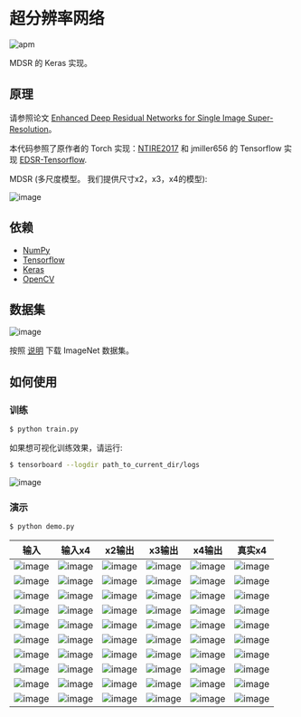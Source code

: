 # 超分辨率网络

![apm](https://img.shields.io/apm/l/vim-mode.svg)

MDSR 的 Keras 实现。

## 原理

请参照论文 [Enhanced Deep Residual Networks for Single Image Super-Resolution](https://arxiv.org/pdf/1707.02921.pdf)。

本代码参照了原作者的 Torch 实现：[NTIRE2017](https://github.com/LimBee/NTIRE2017) 和 jmiller656 的 Tensorflow 实现 [EDSR-Tensorflow](https://github.com/jmiller656/EDSR-Tensorflow).

MDSR (多尺度模型。 我们提供尺寸x2，x3，x4的模型):

![image](https://github.com/foamliu/MDSR/raw/master/images/MDSR.png)

## 依赖
- [NumPy](http://docs.scipy.org/doc/numpy-1.10.1/user/install.html)
- [Tensorflow](https://www.tensorflow.org/versions/r0.8/get_started/os_setup.html)
- [Keras](https://keras.io/#installation)
- [OpenCV](https://opencv-python-tutroals.readthedocs.io/en/latest/)

## 数据集

![image](https://github.com/foamliu/MDSR/raw/master/images/imagenet.png)

按照 [说明](https://github.com/foamliu/ImageNet-Downloader) 下载 ImageNet 数据集。


## 如何使用


### 训练
```bash
$ python train.py
```

如果想可视化训练效果，请运行:
```bash
$ tensorboard --logdir path_to_current_dir/logs
```

![image](https://github.com/foamliu/MDSR/raw/master/images/learning_curve.png)

### 演示

```bash
$ python demo.py
```

输入 | 输入x4 | x2输出 | x3输出 | x4输出 | 真实x4 | 
|---|---|---|---|---|---|
|![image](https://github.com/foamliu/MDSR/raw/master/images/0_input.png) | ![image](https://github.com/foamliu/MDSR/raw/master/images/0_input_x4.png) | ![image](https://github.com/foamliu/MDSR/raw/master/images/0_out_x2.png)| ![image](https://github.com/foamliu/MDSR/raw/master/images/0_out_x3.png)| ![image](https://github.com/foamliu/MDSR/raw/master/images/0_out_x4.png)| ![image](https://github.com/foamliu/MDSR/raw/master/images/0_gt.png)|
|![image](https://github.com/foamliu/MDSR/raw/master/images/1_input.png) | ![image](https://github.com/foamliu/MDSR/raw/master/images/1_input_x4.png) | ![image](https://github.com/foamliu/MDSR/raw/master/images/1_out_x2.png)| ![image](https://github.com/foamliu/MDSR/raw/master/images/1_out_x3.png)| ![image](https://github.com/foamliu/MDSR/raw/master/images/1_out_x4.png)| ![image](https://github.com/foamliu/MDSR/raw/master/images/1_gt.png)|
|![image](https://github.com/foamliu/MDSR/raw/master/images/2_input.png) | ![image](https://github.com/foamliu/MDSR/raw/master/images/2_input_x4.png) | ![image](https://github.com/foamliu/MDSR/raw/master/images/2_out_x2.png)| ![image](https://github.com/foamliu/MDSR/raw/master/images/2_out_x3.png)| ![image](https://github.com/foamliu/MDSR/raw/master/images/2_out_x4.png)| ![image](https://github.com/foamliu/MDSR/raw/master/images/2_gt.png)|
|![image](https://github.com/foamliu/MDSR/raw/master/images/3_input.png) | ![image](https://github.com/foamliu/MDSR/raw/master/images/3_input_x4.png) | ![image](https://github.com/foamliu/MDSR/raw/master/images/3_out_x2.png)| ![image](https://github.com/foamliu/MDSR/raw/master/images/3_out_x3.png)| ![image](https://github.com/foamliu/MDSR/raw/master/images/3_out_x4.png)| ![image](https://github.com/foamliu/MDSR/raw/master/images/3_gt.png)|
|![image](https://github.com/foamliu/MDSR/raw/master/images/4_input.png) | ![image](https://github.com/foamliu/MDSR/raw/master/images/4_input_x4.png) | ![image](https://github.com/foamliu/MDSR/raw/master/images/4_out_x2.png)| ![image](https://github.com/foamliu/MDSR/raw/master/images/4_out_x3.png)| ![image](https://github.com/foamliu/MDSR/raw/master/images/4_out_x4.png)| ![image](https://github.com/foamliu/MDSR/raw/master/images/4_gt.png)|
|![image](https://github.com/foamliu/MDSR/raw/master/images/5_input.png) | ![image](https://github.com/foamliu/MDSR/raw/master/images/5_input_x4.png) | ![image](https://github.com/foamliu/MDSR/raw/master/images/5_out_x2.png)| ![image](https://github.com/foamliu/MDSR/raw/master/images/5_out_x3.png)| ![image](https://github.com/foamliu/MDSR/raw/master/images/5_out_x4.png)| ![image](https://github.com/foamliu/MDSR/raw/master/images/5_gt.png)|
|![image](https://github.com/foamliu/MDSR/raw/master/images/6_input.png) | ![image](https://github.com/foamliu/MDSR/raw/master/images/6_input_x4.png) | ![image](https://github.com/foamliu/MDSR/raw/master/images/6_out_x2.png)| ![image](https://github.com/foamliu/MDSR/raw/master/images/6_out_x3.png)| ![image](https://github.com/foamliu/MDSR/raw/master/images/6_out_x4.png)| ![image](https://github.com/foamliu/MDSR/raw/master/images/6_gt.png)|
|![image](https://github.com/foamliu/MDSR/raw/master/images/7_input.png) | ![image](https://github.com/foamliu/MDSR/raw/master/images/7_input_x4.png) | ![image](https://github.com/foamliu/MDSR/raw/master/images/7_out_x2.png)| ![image](https://github.com/foamliu/MDSR/raw/master/images/7_out_x3.png)| ![image](https://github.com/foamliu/MDSR/raw/master/images/7_out_x4.png)| ![image](https://github.com/foamliu/MDSR/raw/master/images/7_gt.png)|
|![image](https://github.com/foamliu/MDSR/raw/master/images/8_input.png) | ![image](https://github.com/foamliu/MDSR/raw/master/images/8_input_x4.png) | ![image](https://github.com/foamliu/MDSR/raw/master/images/8_out_x2.png)| ![image](https://github.com/foamliu/MDSR/raw/master/images/8_out_x3.png)| ![image](https://github.com/foamliu/MDSR/raw/master/images/8_out_x4.png)| ![image](https://github.com/foamliu/MDSR/raw/master/images/8_gt.png)|
|![image](https://github.com/foamliu/MDSR/raw/master/images/9_input.png) | ![image](https://github.com/foamliu/MDSR/raw/master/images/9_input_x4.png) | ![image](https://github.com/foamliu/MDSR/raw/master/images/9_out_x2.png)| ![image](https://github.com/foamliu/MDSR/raw/master/images/9_out_x3.png)| ![image](https://github.com/foamliu/MDSR/raw/master/images/9_out_x4.png)| ![image](https://github.com/foamliu/MDSR/raw/master/images/9_gt.png)|
